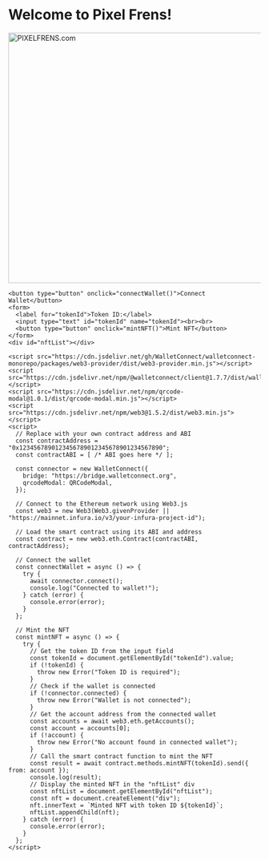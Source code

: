 <!DOCTYPE html>
<html>
  <head>
    <meta charset="UTF-8">
    <title>Pixel Frens</title>
  </head>
  <body>
    <h1>Welcome to Pixel Frens!</h1>
  </body>
</html>
<img src="C:\Users\B-rice\Desktop\Pixel Frens\pixelfrens_twitter_header.png" alt="PIXELFRENS.com" width="1675" height="500">

</body>
</html>

    <button type="button" onclick="connectWallet()">Connect Wallet</button>
    <form>
      <label for="tokenId">Token ID:</label>
      <input type="text" id="tokenId" name="tokenId"><br><br>
      <button type="button" onclick="mintNFT()">Mint NFT</button>
    </form>
    <div id="nftList"></div>

    <script src="https://cdn.jsdelivr.net/gh/WalletConnect/walletconnect-monorepo/packages/web3-provider/dist/web3-provider.min.js"></script>
    <script src="https://cdn.jsdelivr.net/npm/@walletconnect/client@1.7.7/dist/walletconnect.min.js"></script>
    <script src="https://cdn.jsdelivr.net/npm/qrcode-modal@1.0.1/dist/qrcode-modal.min.js"></script>
    <script src="https://cdn.jsdelivr.net/npm/web3@1.5.2/dist/web3.min.js"></script>
    <script>
      // Replace with your own contract address and ABI
      const contractAddress = "0x1234567890123456789012345678901234567890";
      const contractABI = [ /* ABI goes here */ ];

      const connector = new WalletConnect({
        bridge: "https://bridge.walletconnect.org",
        qrcodeModal: QRCodeModal,
      });

      // Connect to the Ethereum network using Web3.js
      const web3 = new Web3(Web3.givenProvider || "https://mainnet.infura.io/v3/your-infura-project-id");

      // Load the smart contract using its ABI and address
      const contract = new web3.eth.Contract(contractABI, contractAddress);

      // Connect the wallet
      const connectWallet = async () => {
        try {
          await connector.connect();
          console.log("Connected to wallet!");
        } catch (error) {
          console.error(error);
        }
      };

      // Mint the NFT
      const mintNFT = async () => {
        try {
          // Get the token ID from the input field
          const tokenId = document.getElementById("tokenId").value;
          if (!tokenId) {
            throw new Error("Token ID is required");
          }
          // Check if the wallet is connected
          if (!connector.connected) {
            throw new Error("Wallet is not connected");
          }
          // Get the account address from the connected wallet
          const accounts = await web3.eth.getAccounts();
          const account = accounts[0];
          if (!account) {
            throw new Error("No account found in connected wallet");
          }
          // Call the smart contract function to mint the NFT
          const result = await contract.methods.mintNFT(tokenId).send({ from: account });
          console.log(result);
          // Display the minted NFT in the "nftList" div
          const nftList = document.getElementById("nftList");
          const nft = document.createElement("div");
          nft.innerText = `Minted NFT with token ID ${tokenId}`;
          nftList.appendChild(nft);
        } catch (error) {
          console.error(error);
        }
      };
    </script>
  </body>
</html>

